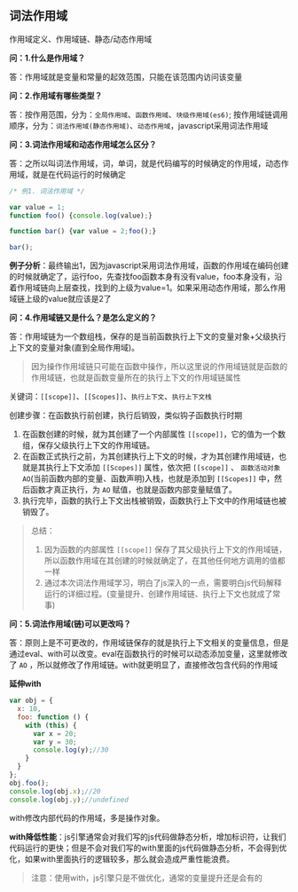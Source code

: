 ## 词法作用域

作用域定义、作用域链、静态/动态作用域

**问：1.什么是作用域？**

答：作用域就是变量和常量的起效范围，只能在该范围内访问该变量

**问：2.作用域有哪些类型？**

答：按作用范围，分为：`全局作用域`、`函数作用域`、`块级作用域(es6)`; 
按作用域链调用顺序，分为：`词法作用域(静态作用域)`、`动态作用域`，javascript采用词法作用域

**问：3.词法作用域和动态作用域怎么区分？**

答：之所以叫词法作用域，词，单词，就是代码编写的时候确定的作用域，动态作用域，就是在代码运行的时候确定

```javascript
/* 例1. 词法作用域 */

var value = 1;
function foo() {console.log(value);}

function bar() {var value = 2;foo();}

bar();
```

**例子分析**：最终输出1，因为javascript采用词法作用域，函数的作用域在编码创建的时候就确定了，运行foo，先查找foo函数本身有没有value，foo本身没有，沿着作用域链向上层查找，找到的上级为value=1。如果采用动态作用域，那么作用域链上级的value就应该是2了

**问：4.作用域链又是什么？是怎么定义的？**

答：作用域链为一个数组栈，保存的是当前函数执行上下文的变量对象+父级执行上下文的变量对象(直到全局作用域)。

> 因为操作作用域链只可能在函数中操作，所以这里说的作用域链就是函数的作用域链，也就是函数变量所在的执行上下文的作用域链属性

关键词：`[[scope]]`、`[[Scopes]]`、`执行上下文`、`执行上下文栈`

创建步骤：在函数执行前创建，执行后销毁，类似钩子函数执行时期

1. 在函数创建的时候，就为其创建了一个内部属性 `[[scope]]`，它的值为一个数组，保存父级执行上下文的作用域链。
2. 在函数正式执行之前，为其创建执行上下文的时候，才为其创建作用域链，也就是其执行上下文添加 `[[Scopes]]` 属性，依次把 `[[scope]]` 、 `函数活动对象AO`(当前函数内部的变量、函数声明)入栈，也就是添加到 `[[Scopes]]` 中，然后函数才真正执行，为 `AO` 赋值，也就是函数内部变量赋值了。
3. 执行完毕，函数的执行上下文出栈被销毁，函数执行上下文中的作用域链也被销毁了。

> 总结：
> 1. 因为函数的内部属性 `[[scope]]` 保存了其父级执行上下文的作用域链，所以函数作用域在其创建的时候就确定了，在其他任何地方调用的值都一样
> 2. 通过本次词法作用域学习，明白了js深入的一点，需要明白js代码解释运行的详细过程。(变量提升、创建作用域链、执行上下文也就成了常事)

**问：5.词法作用域(链)可以更改吗？**

答：原则上是不可更改的，作用域链保存的就是执行上下文相关的变量信息，但是通过eval、with可以改变。eval在函数执行的时候可以动态添加变量，这里就修改了 `AO` ，所以就修改了作用域链。with就更明显了，直接修改包含代码的作用域

**延伸with**

```javascript
var obj = {
  x: 10,
  foo: function () {
    with (this) {
      var x = 20;
      var y = 30;
      console.log(y);//30
    }
  }
};
obj.foo();
console.log(obj.x);//20
console.log(obj.y);//undefined
```

with修改内部代码的作用域，多是操作对象。

**with降低性能**：js引擎通常会对我们写的js代码做静态分析，增加标识符，让我们代码运行的更快；但是不会对我们写的with里面的js代码做静态分析，不会得到优化，如果with里面执行的逻辑较多，那么就会造成严重性能浪费。

> 注意：使用with，js引擎只是不做优化，通常的变量提升还是会有的



